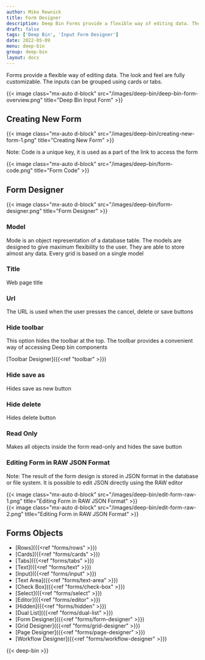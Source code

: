 ```yaml
---
author: Mike Rewnick
title: Form Designer
description: Deep Bin Forms provide a flexible way of editing data. The look and feel are fully customizable. The inputs can be grouped using cards or tabs.
draft: false
tags: ['Deep Bin', 'Input Form Designer']
date: 2022-05-09
menu: deep-bin
group: deep-bin
layout: docs
---
```


Forms provide a flexible way of editing data. The look and feel are fully customizable. The inputs can be grouped using cards or tabs.

{{< image class="mx-auto d-block"  src="/images/deep-bin/deep-bin-form-overview.png" title="Deep Bin Input Form" >}}

## Creating New Form

{{< image class="mx-auto d-block"  src="/images/deep-bin/creating-new-form-1.png" title="Creating New Form" >}}

Note: Code is a unique key, it is used as a part of the link to access the form

{{< image class="mx-auto d-block"  src="/images/deep-bin/form-code.png" title="Form Code" >}}

## Form Designer

{{< image class="mx-auto d-block"  src="/images/deep-bin/form-designer.png" title="Form Designer" >}}

### Model

Mode is an object representation of a database table. The models are designed to give maximum flexibility to the user. They are able to store almost any data. Every grid is based on a single model

### Title

Web page title

### Url

The URL is used when the user presses the cancel, delete or save buttons

### Hide toolbar

This option hides the toolbar at the top. The toolbar provides a convenient way of accessing Deep bin components

[Toolbar Designer]({{<ref "toolbar" >}})

### Hide save as

Hides save as new button

### Hide delete

Hides delete button

### Read Only

Makes all objects inside the form read-only and hides the save button

### Editing Form in RAW JSON Format

Note: The result of the form design is stored in JSON format in the database or file system. It is possible to edit JSON directly using the RAW editor

{{< image class="mx-auto d-block"  src="/images/deep-bin/edit-form-raw-1.png" title="Editing Form in RAW JSON Format" >}}
\
{{< image class="mx-auto d-block"  src="/images/deep-bin/edit-form-raw-2.png" title="Editing Form in RAW JSON Format" >}}

## Forms Objects

- [Rows]({{<ref "forms/rows" >}})
- [Cards]({{<ref "forms/cards" >}})
- [Tabs]({{<ref "forms/tabs" >}})
- [Text]({{<ref "forms/text" >}})
- [Input]({{<ref "forms/input" >}})
- [Text Area]({{<ref "forms/text-area" >}})
- [Check Box]({{<ref "forms/check-box" >}})
- [Select]({{<ref "forms/select" >}})
- [Editor]({{<ref "forms/editor" >}})
- [Hidden]({{<ref "forms/hidden" >}})
- [Dual List]({{<ref "forms/dual-list" >}})
- [Form Designer]({{<ref "forms/form-designer" >}})
- [Grid Designer]({{<ref "forms/grid-designer" >}})
- [Page Designer]({{<ref "forms/page-designer" >}})
- [Workflow Designer]({{<ref "forms/workflow-designer" >}})

{{< deep-bin >}}
